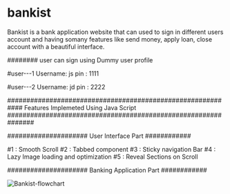 # bankist


Bankist is a bank application website that can used to sign in different users account  and having somany features like send money, apply loan, close account with a beautiful interface.

######## user can sign using Dummy user profile

#user---1
Username: js
pin     : 1111

#user---2
Username: jd
pin     : 2222

############################################################   Features Implemeted Using Java Script ###############################################################

#####################  User Interface Part ############

#1 : Smooth Scroll
#2 : Tabbed component
#3 : Sticky navigation Bar
#4 : Lazy Image loading and optimization
#5 : Reveal Sections on Scroll

#####################  Banking Application Part ############

![Bankist-flowchart](https://user-images.githubusercontent.com/25036043/142923193-06e1362d-1edb-49e3-9351-f74b78b06ae0.png)
